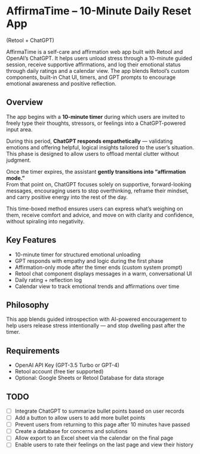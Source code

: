 
# AffirmaTime – 10-Minute Daily Reset App 
(Retool + ChatGPT)

AffirmaTime is a self-care and affirmation web app built with Retool and OpenAI’s ChatGPT. It helps users unload stress through a 10-minute guided session, receive supportive affirmations, and log their emotional status through daily ratings and a calendar view. The app blends Retool’s custom components, built-in Chat UI, timers, and GPT prompts to encourage emotional awareness and positive reflection.

## Overview

The app begins with a **10-minute timer** during which users are invited to freely type their thoughts, stressors, or feelings into a ChatGPT-powered input area.

During this period, **ChatGPT responds empathetically** — validating emotions and offering helpful, logical insights tailored to the user’s situation. This phase is designed to allow users to offload mental clutter without judgment.

Once the timer expires, the assistant **gently transitions into “affirmation mode.”**  
From that point on, ChatGPT focuses solely on supportive, forward-looking messages, encouraging users to stop overthinking, reframe their mindset, and carry positive energy into the rest of the day.

This time-boxed method ensures users can express what’s weighing on them, receive comfort and advice, and move on with clarity and confidence, without spiraling into negativity.

## Key Features

-  10-minute timer for structured emotional unloading  
-  GPT responds with empathy and logic during the first phase  
-  Affirmation-only mode after the timer ends (custom system prompt)  
-  Retool chat component displays messages in a warm, conversational UI  
-  Daily rating + reflection log  
-  Calendar view to track emotional trends and affirmations over time  

## Philosophy

This app blends guided introspection with AI-powered encouragement to help users release stress intentionally — and stop dwelling past after the timer.

## Requirements

- OpenAI API Key (GPT-3.5 Turbo or GPT-4)  
- Retool account (free tier supported)  
- Optional: Google Sheets or Retool Database for data storage

## TODO

- [ ] Integrate ChatGPT to summarize bullet points based on user records
- [ ] Add a button to allow users to add more bullet points
- [ ] Prevent users from returning to this page after 10 minutes have passed
- [ ] Create a database for concerns and solutions
- [ ] Allow export to an Excel sheet via the calendar on the final page
- [ ] Enable users to rate their feelings on the last page and view their history
